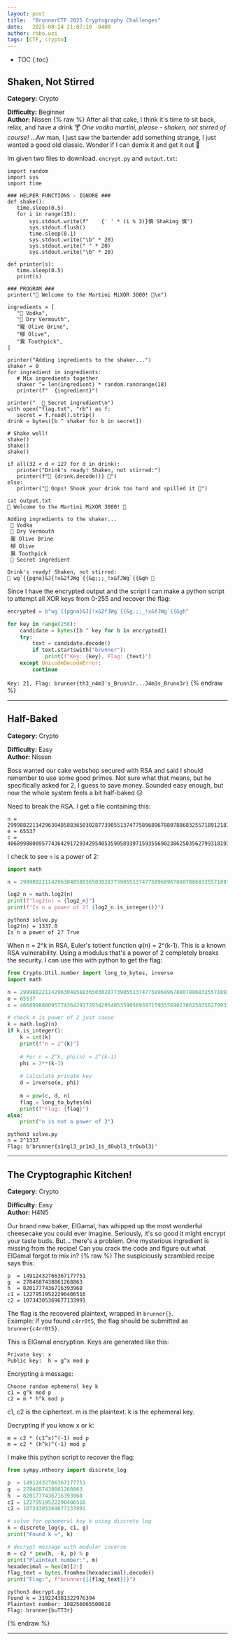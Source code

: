 ```yaml
---
layout: post
title:  "BrunnerCTF 2025 Cryptography Challenges"
date:   2025-08-24 21:07:10 -0400
author: robo.uzi
tags: [CTF, crypto]
---
```

* TOC
{:toc}

## Shaken, Not Stirred
**Category:** Crypto

**Difficulty:** Beginner  
**Author:** Nissen
{% raw %}
After all that cake, I think it's time to sit back, relax, and have a drink 🍸 _One vodka martini, please - shaken, not stirred of course!_ ...Aw man, I just saw the bartender add something strange, I just wanted a good old classic. Wonder if I can demix it and get it out 🤔

Im given two files to download. `encrypt.py` and `output.txt`:
```t
import random  
import sys  
import time  
  
### HELPER FUNCTIONS - IGNORE ###  
def shake():  
   time.sleep(0.5)  
   for i in range(15):  
       sys.stdout.write(f"    {' ' * (i % 3)}慎 Shaking 慎")  
       sys.stdout.flush()  
       time.sleep(0.1)  
       sys.stdout.write("\b" * 20)  
       sys.stdout.write(" " * 20)  
       sys.stdout.write("\b" * 20)  
  
def printer(s):  
   time.sleep(0.5)  
   print(s)  
  
### PROGRAM ###  
printer(" Welcome to the Martini MiXOR 3000! \n")  
  
ingredients = [  
   "𧻓 Vodka",  
   " Dry Vermouth",  
   "龎 Olive Brine",  
   "㮝 Olive",  
   "異 Toothpick",  
]  
  
printer("Adding ingredients to the shaker...")  
shaker = 0  
for ingredient in ingredients:  
   # Mix ingredients together  
   shaker ^= len(ingredient) * random.randrange(18)  
   printer(f"  {ingredient}")  
  
printer("   Secret ingredient\n")  
with open("flag.txt", "rb") as f:  
   secret = f.read().strip()  
drink = bytes([b ^ shaker for b in secret])  
  
# Shake well!  
shake()  
shake()  
shake()  
  
if all(32 < d < 127 for d in drink):  
   printer("Drink's ready! Shaken, not stirred:")  
   printer(f" {drink.decode()} ")  
else:  
   printer("𧻓 Oops! Shook your drink too hard and spilled it 𧻓")
```

```shell
cat output.txt  
 Welcome to the Martini MiXOR 3000!   
  
Adding ingredients to the shaker...  
 𧻓 Vodka  
  Dry Vermouth  
 龎 Olive Brine  
 㮝 Olive  
 異 Toothpick  
  Secret ingredient  
  
Drink's ready! Shaken, not stirred:  
 wg`{{pgna}&J{!x&2fJWg`{{&g;;;_!x&fJWg`{{&gh 
```

Since I have the encrypted output and the script I can make a python script to attempt all XOR keys from 0-255 and recover the flag:
```python
encrypted = b"wg`{{pgna}&J{!x&2fJWg`{{&g;;;_!x&fJWg`{{&gh"

for key in range(256):
    candidate = bytes([b ^ key for b in encrypted])
    try:
        text = candidate.decode()
        if text.startswith("brunner"):
            print(f"Key: {key}, Flag: {text}")
    except UnicodeDecodeError:
        continue
```
`Key: 21, Flag: brunner{th3_n4m3's_Brunn3r...J4m3s_Brunn3r}`
{% endraw %}
___

## Half-Baked
**Category:** Crypto

**Difficulty:** Easy  
**Author:** Nissen

Boss wanted our cake webshop secured with RSA and said I should remember to use some good primes.  Not sure what that means, but he specifically asked for 2, I guess to save money. Sounded easy enough, but now the whole system feels a bit half-baked 😕

Need to break the RSA. I get a file containing this:
```shell
n = 2999882211429630485883650302877390551374775896896788078868325571891218714007953558505041388044334470201821965796391409921668122818083570668568660678895962925314655342154580738160357641047430373917156721861167458749434940591017306495880180805391185380307427539761080193213111534709378234670214284858143824384128077373871882033779166821558334466322908873171079631967672353755842618738501413251304204009472  
e = 65537  
c = 406899880095774364291729342954053590589397159355690238625035627993181937179155345315119680672959072539867481892078815991872758149967716015787715641627573675995588117336214614607141418649060621601912927211427125930492034626696064268888134600578061035823593102305974307471288655933533166631878786592162718700742194241218161182091193661813824775250046054642533470046107935752737753871183553636510066553725
```

I check to see `n` is a power of 2:
```python
import math

n = 2999882211429630485883650302877390551374775896896788078868325571891218714007953558505041388044334470201821965796391409921668122818083570668568660678895962925314655342154580738160357641047430373917156721861167458749434940591017306495880180805391185380307427539761080193213111534709378234670214284858143824384128077373871882033779166821558334466322908873171079631967672353755842618738501413251304204009472

log2_n = math.log2(n)
print(f"log2(n) = {log2_n}")
print(f"Is n a power of 2? {log2_n.is_integer()}")
```

```shell
python3 solve.py  
log2(n) = 1337.0  
Is n a power of 2? True
```

When n = 2^k in RSA, Euler's totient function φ(n) = 2^(k-1). This is a known RSA vulnerability. Using a modulus that's a power of 2 completely breaks the security. I can use this with python to get the flag:
```python
from Crypto.Util.number import long_to_bytes, inverse
import math

n = 2999882211429630485883650302877390551374775896896788078868325571891218714007953558505041388044334470201821965796391409921668122818083570668568660678895962925314655342154580738160357641047430373917156721861167458749434940591017306495880180805391185380307427539761080193213111534709378234670214284858143824384128077373871882033779166821558334466322908873171079631967672353755842618738501413251304204009472
e = 65537
c = 406899880095774364291729342954053590589397159355690238625035627993181937179155345315119680672959072539867481892078815991872758149967716015787715641627573675995588117336214614607141418649060621601912927211427125930492034626696064268888134600578061035823593102305974307471288655933533166631878786592162718700742194241218161182091193661813824775250046054642533470046107935752737753871183553636510066553725

# check n is power of 2 just cause
k = math.log2(n)
if k.is_integer():
    k = int(k)
    print(f"n = 2^{k}")
    
    # For n = 2^k, phi(n) = 2^(k-1)
    phi = 2**(k-1)
    
    # Calculate private key
    d = inverse(e, phi)
    
    m = pow(c, d, n)
    flag = long_to_bytes(m)
    print(f"Flag: {flag}")
else:
    print("n is not a power of 2")
```

```shell
python3 solve.py  
n = 2^1337  
Flag: b'brunner{s1ngl3_pr1m3_1s_d0ubl3_tr0ubl3}'
```

___

## The Cryptographic Kitchen!
**Category:** Crypto

**Difficulty:** Easy  
**Author:** H4N5

Our brand new baker, ElGamal, has whipped up the most wonderful cheesecake you could ever imagine. Seriously, it's so good it might encrypt your taste buds. But... there's a problem. One mysterious ingredient is missing from the recipe! Can you crack the code and figure out what ElGamal forgot to mix in?
{% raw %}
The suspiciously scrambled recipe says this:
```
p  = 14912432766367177751
g  = 2784687438861268863
h  = 8201777436716393968
c1 = 12279519522290406516
c2 = 10734305369677133991
```
The flag is the recovered plaintext, wrapped in `brunner{}`.  
Example: If you found `c4rr0t5`, the flag should be submitted as `brunner{c4rr0t5}`.

This is ElGamal encryption. Keys are generated like this:
```
Private key: x
Public key:  h = g^x mod p
```

Encrypting a message:
```
Choose random ephemeral key k
c1 = g^k mod p
c2 = m * h^k mod p
```
c1, c2 is the ciphertext. m is the plaintext. k is the ephemeral key. 

Decrypting if you know x or k:
```
m = c2 * (c1^x)^(-1) mod p
m = c2 * (h^k)^(-1) mod p
```

I make this python script to recover the flag:
```python
from sympy.ntheory import discrete_log

p  = 14912432766367177751
g  = 2784687438861268863
h  = 8201777436716393968
c1 = 12279519522290406516
c2 = 10734305369677133991

# solve for ephemeral key k using discrete log
k = discrete_log(p, c1, g)
print("Found k =", k)

# decrypt message with modular inverse
m = c2 * pow(h, -k, p) % p
print("Plaintext number:", m)
hexadecimal = hex(m)[2:]
flag_text = bytes.fromhex(hexadecimal).decode()
print("Flag:", f"brunner{{{flag_text}}}")
```

```shell
python3 decrypt.py  
Found k = 319224381322976394  
Plaintext number: 108256065500018  
Flag: brunner{buTT3r}
```
{% endraw %}

___

